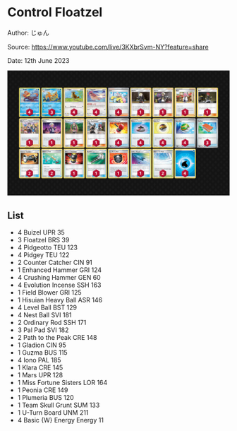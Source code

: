 # Control Floatzel

Author: じゅん

Source: <https://www.youtube.com/live/3KXbrSvm-NY?feature=share>

Date: 12th June 2023

![decklist](../../images/PAL/Control%20Floatzel/1-%20Control%20Floatzel.png)

## List

* 4 Buizel UPR 35
* 3 Floatzel BRS 39
* 4 Pidgeotto TEU 123
* 4 Pidgey TEU 122
* 2 Counter Catcher CIN 91
* 1 Enhanced Hammer GRI 124
* 4 Crushing Hammer GEN 60
* 4 Evolution Incense SSH 163
* 1 Field Blower GRI 125
* 1 Hisuian Heavy Ball ASR 146
* 4 Level Ball BST 129
* 4 Nest Ball SVI 181
* 2 Ordinary Rod SSH 171
* 3 Pal Pad SVI 182
* 2 Path to the Peak CRE 148
* 1 Gladion CIN 95
* 1 Guzma BUS 115
* 4 Iono PAL 185
* 1 Klara CRE 145
* 1 Mars UPR 128
* 1 Miss Fortune Sisters LOR 164
* 1 Peonia CRE 149
* 1 Plumeria BUS 120
* 1 Team Skull Grunt SUM 133
* 1 U-Turn Board UNM 211
* 4 Basic {W} Energy Energy 11
